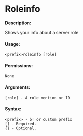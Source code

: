 # Roleinfo

**Description:**

Shows your info about a server role

#### Usage:

```
<prefix>roleinfo [role]
```

#### Permissions:

```
None
```

#### Arguments:

```
[role] - A role mention or ID
```

#### Syntax:

```
<prefix> - b! or custom prefix
[] - Required.
{} - Optional.
```

